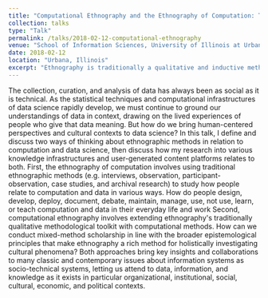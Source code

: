 ```yaml
---
title: "Computational Ethnography and the Ethnography of Computation: The Case for Context"
collection: talks
type: "Talk"
permalink: /talks/2018-02-12-computational-ethnography
venue: "School of Information Sciences, University of Illinois at Urbana-Champaign"
date: 2018-02-12
location: "Urbana, Illinois"
excerpt: "Ethnography is traditionally a qualitative and inductive methodology that is now widely used to holistically investigate people's lived experiences in and across cultures. In this talk, I define and discuss two ways of thinking about the role of ethnographic methods around computation, then discuss how my research relates to both."
---
```

The collection, curation, and analysis of data has always been as social as it is technical. As the statistical techniques and computational infrastructures of data science rapidly develop, we must continue to ground our understandings of data in context, drawing on the lived experiences of people who give that data meaning. But how do we bring human-centered perspectives and cultural contexts to data science? In this talk, I define and discuss two ways of thinking about ethnographic methods in relation to computation and data science, then discuss how my research into various knowledge infrastructures and user-generated content platforms relates to both. First, the ethnography of computation involves using traditional ethnographic methods (e.g. interviews, observation, participant-observation, case studies, and archival research) to study how people relate to computation and data in various ways. How do people design, develop, deploy, document, debate, maintain, manage, use, not use, learn, or teach computation and data in their everyday life and work Second, computational ethnography involves extending ethnography's traditionally qualitative methodological toolkit with computational methods. How can we conduct mixed-method scholarship in line with the broader epistemological principles that make ethnography a rich method for holistically investigating cultural phenomena? Both approaches bring key insights and collaborations to many classic and contemporary issues about information systems as socio-technical systems, letting us attend to data, information, and knowledge as it exists in particular organizational, institutional, social, cultural, economic, and political contexts.
